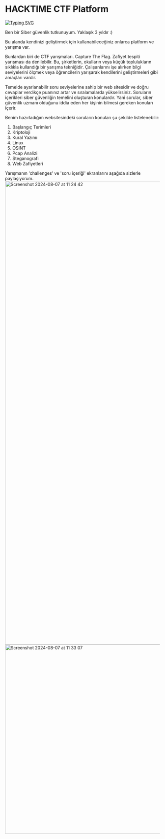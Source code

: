 # HACKTIME CTF Platform 

<a href="https://git.io/typing-svg"><img src="https://readme-typing-svg.demolab.com?font=Fira+Code&size=15&pause=1000&color=D78AF7&width=435&lines=Let+me+tell+you+about+my+project" alt="Typing SVG" /></a>

Ben bir Siber güvenlik tutkunuyum. Yaklaşık 3 yıldır :)

Bu alanda kendinizi geliştirmek için kullanabileceğiniz onlarca platform ve yarışma var.

Bunlardan biri de CTF yarışmaları. Capture The Flag. Zafiyet tespiti yarışması da denilebilir.
Bu, şirketlerin, okulların veya küçük toplulukların sıklıkla kullandığı bir yarışma tekniğidir. Çalışanlarını işe alırken bilgi seviyelerini ölçmek veya öğrencilerin yarışarak kendilerini geliştirmeleri gibi amaçları vardır.

Temelde ayarlanabilir soru seviyelerine sahip bir web sitesidir ve doğru cevaplar verdikçe puanınız artar ve sıralamalarda yükselirsiniz.
Soruların içerikleri siber güvenliğin temelini oluşturan konulardır. Yani sorular, siber güvenlik uzmanı olduğunu iddia eden her kişinin bilmesi gereken konuları içerir.

Benim hazırladığım websitesindeki soruların konuları şu şekilde listelenebilir: 

1. Başlangıç Terimleri
2. Kriptoloji
3. Kural Yazımı
4. Linux
5. OSINT
6. Pcap Analizi
7. Steganografi
8. Web Zafiyetleri

Yarışmanın 'challenges' ve 'soru içeriği' ekranlarını aşağıda sizlerle paylaşıyorum.
<img width="1506" alt="Screenshot 2024-08-07 at 11 24 42" src="https://github.com/user-attachments/assets/7a3bb41e-9bff-4a63-bb54-c5dbc04ce8eb">
<img width="615" alt="Screenshot 2024-08-07 at 11 33 07" src="https://github.com/user-attachments/assets/196a10be-7c47-4322-b5d0-8d3763440157">

